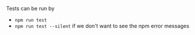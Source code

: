 Tests can be run by
- `npm run test`
- `npm run test --silent` if we don't want to see the npm error messages

